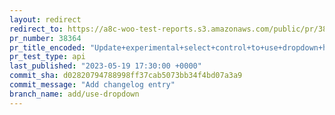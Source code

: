 ```yaml
---
layout: redirect
redirect_to: https://a8c-woo-test-reports.s3.amazonaws.com/public/pr/38364/api/index.html
pr_number: 38364
pr_title_encoded: "Update+experimental+select+control+to+use+dropdown+hooks+and+improve+extensibility"
pr_test_type: api
last_published: "2023-05-19 17:30:00 +0000"
commit_sha: d02820794788998ff37cab5073bb34f4bd07a3a9
commit_message: "Add changelog entry"
branch_name: add/use-dropdown
---
```

